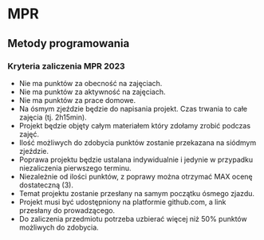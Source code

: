 # MPR
## Metody programowania

### Kryteria zaliczenia MPR 2023
- Nie ma punktów za obecność na zajęciach.
- Nie ma punktów za aktywność na zajęciach.
- Nie ma punktów za prace domowe.
- Na ósmym zjeździe będzie do napisania projekt. Czas trwania to całe zajęcia (tj. 2h15min).
- Projekt będzie objęty całym materiałem który zdołamy zrobić podczas zajęć.
- Ilość możliwych do zdobycia punktów zostanie przekazana na siódmym zjeździe.
- Poprawa projektu będzie ustalana indywidualnie i jedynie w przypadku niezaliczenia pierwszego terminu.
- Niezależnie od ilości punktów, z poprawy można otrzymać MAX ocenę dostateczną (3).
- Temat projektu zostanie przesłany na samym początku ósmego zjazdu.
- Projekt musi być udostępniony na platformie github.com, a link przesłany do prowadzącego.
- Do zaliczenia przedmiotu potrzeba uzbierać więcej niż 50% punktów możliwych do zdobycia.
